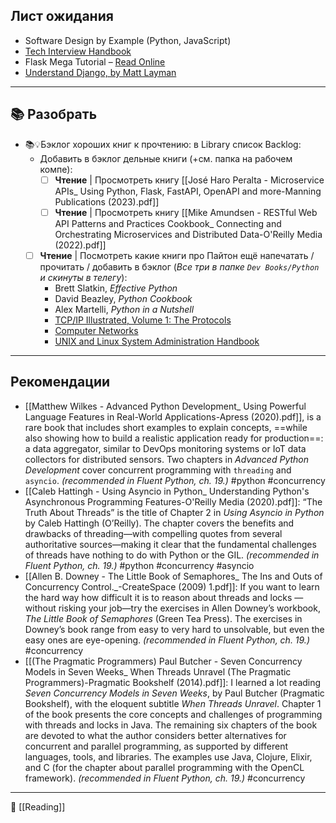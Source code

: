 ## Лист ожидания

- Software Design by Example (Python, JavaScript)
- [Tech Interview Handbook](https://www.techinterviewhandbook.org/software-engineering-interview-guide/)
- Flask Mega Tutorial – [Read Online](https://blog.miguelgrinberg.com/post/the-flask-mega-tutorial-part-i-hello-world)
- [Understand Django, by Matt Layman](https://www.mattlayman.com/understand-django/)

----
## 📚 Разобрать
- 📚💡Бэклог хороших книг к прочтению: в Library список Backlog:
	- Добавить в бэклог дельные книги (+см. папка на рабочем компе):
		- [ ] **Чтение** | Просмотреть книгу [[José Haro Peralta - Microservice APIs_ Using Python, Flask, FastAPI, OpenAPI and more-Manning Publications (2023).pdf]]
		- [ ] **Чтение** | Просмотреть книгу [[Mike Amundsen - RESTful Web API Patterns and Practices Cookbook_ Connecting and Orchestrating Microservices and Distributed Data-O'Reilly Media (2022).pdf]]
	- [ ] **Чтение** | Посмотреть какие книги про Пайтон ещё напечатать / прочитать / добавить в бэклог (*Все три в папке `Dev Books/Python` и скинуты в телегу*):
		- Brett Slatkin, *Effective Python*
		- David Beazley, *Python Cookbook* 
		- Alex Martelli, *Python in a Nutshell*
		-  [TCP/IP Illustrated, Volume 1: The Protocols](http://library.lol/main/F26A41CA634527C631824B7160CFF7FC)
		-  [Computer Networks](http://library.lol/main/3B4575523FADFFEF2031683E74662EA3)
		-  [UNIX and Linux System Administration Handbook](http://library.lol/main/F90104A31DCE68CF521B96B29BE35DDE)

-----
## Рекомендации
- [[Matthew Wilkes - Advanced Python Development_ Using Powerful Language Features in Real-World Applications-Apress (2020).pdf]], is a rare book that includes short examples to explain concepts, ==while also showing how to build a realistic application ready for production==: a data aggregator, similar to DevOps monitoring systems or IoT data collectors for distributed sensors. Two chapters in *Advanced Python Development* cover concurrent programming with `threading` and `asyncio`. *(recommended in Fluent Python, ch. 19.)* #python #concurrency 
-  [[Caleb Hattingh - Using Asyncio in Python_ Understanding Python's Asynchronous Programming Features-O'Reilly Media (2020).pdf]]: “The Truth About Threads” is the title of Chapter 2 in *Using Asyncio in Python* by Caleb Hattingh (O’Reilly). The chapter covers the benefits and drawbacks of threading—with compelling quotes from several authoritative sources—making it clear that the fundamental challenges of threads have nothing to do with Python or the GIL. *(recommended in Fluent Python, ch. 19.)* #python #concurrency #asyncio 
- [[Allen B. Downey - The Little Book of Semaphores_ The Ins and Outs of Concurrency Control._-CreateSpace (2009) 1.pdf]]: If you want to learn the hard way how difficult it is to reason about threads and locks —without risking your job—try the exercises in Allen Downey’s workbook, *The Little Book of Semaphores* (Green Tea Press). The exercises in Downey’s book range from easy to very hard to unsolvable, but even the easy ones are eye-opening. *(recommended in Fluent Python, ch. 19.)* #concurrency
- [[(The Pragmatic Programmers) Paul Butcher - Seven Concurrency Models in Seven Weeks_ When Threads Unravel (The Pragmatic Programmers)-Pragmatic Bookshelf (2014).pdf]]: I learned a lot reading *Seven Concurrency Models in Seven Weeks*, by Paul Butcher (Pragmatic Bookshelf), with the eloquent subtitle *When Threads Unravel*. Chapter 1 of the book presents the core concepts and challenges of programming with threads and locks in Java. The remaining six chapters of the book are devoted to what the author considers better alternatives for concurrent and parallel programming, as supported by different languages, tools, and libraries. The examples use Java, Clojure, Elixir, and C (for the chapter about parallel programming with the OpenCL framework). *(recommended in Fluent Python, ch. 19.)* #concurrency 

----
📂 [[Reading]]